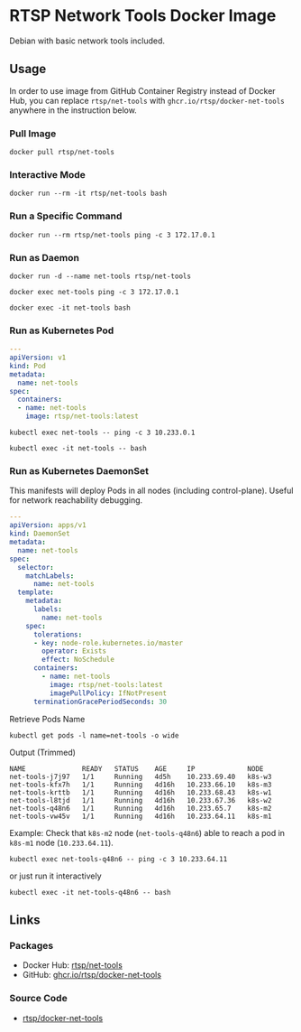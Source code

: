 # RTSP Network Tools Docker Image

Debian with basic network tools included.


## Usage

In order to use image from GitHub Container Registry instead of Docker Hub, you can replace `rtsp/net-tools` with `ghcr.io/rtsp/docker-net-tools` anywhere in the instruction below.

### Pull Image

```ShellSession
docker pull rtsp/net-tools
```

### Interactive Mode

```ShellSession
docker run --rm -it rtsp/net-tools bash
```

### Run a Specific Command

```ShellSession
docker run --rm rtsp/net-tools ping -c 3 172.17.0.1
```

### Run as Daemon

```ShellSession
docker run -d --name net-tools rtsp/net-tools
```

```ShellSession
docker exec net-tools ping -c 3 172.17.0.1

docker exec -it net-tools bash
```

### Run as Kubernetes Pod

```yaml
---
apiVersion: v1
kind: Pod
metadata:
  name: net-tools
spec:
  containers:
  - name: net-tools
    image: rtsp/net-tools:latest
```

```ShellSession
kubectl exec net-tools -- ping -c 3 10.233.0.1

kubectl exec -it net-tools -- bash
```

### Run as Kubernetes DaemonSet

This manifests will deploy Pods in all nodes (including control-plane). Useful for network reachability debugging.

```yaml
---
apiVersion: apps/v1
kind: DaemonSet
metadata:
  name: net-tools
spec:
  selector:
    matchLabels:
      name: net-tools
  template:
    metadata:
      labels:
        name: net-tools
    spec:
      tolerations:
      - key: node-role.kubernetes.io/master
        operator: Exists
        effect: NoSchedule
      containers:
        - name: net-tools
          image: rtsp/net-tools:latest
          imagePullPolicy: IfNotPresent
      terminationGracePeriodSeconds: 30
```

Retrieve Pods Name

```ShellSession
kubectl get pods -l name=net-tools -o wide
```

Output (Trimmed)
```
NAME              READY   STATUS    AGE     IP             NODE
net-tools-j7j97   1/1     Running   4d5h    10.233.69.40   k8s-w3
net-tools-kfx7h   1/1     Running   4d16h   10.233.66.10   k8s-m3
net-tools-krttb   1/1     Running   4d16h   10.233.68.43   k8s-w1
net-tools-l8tjd   1/1     Running   4d16h   10.233.67.36   k8s-w2
net-tools-q48n6   1/1     Running   4d16h   10.233.65.7    k8s-m2
net-tools-vw45v   1/1     Running   4d16h   10.233.64.11   k8s-m1
```

Example: Check that `k8s-m2` node (`net-tools-q48n6`) able to reach a pod in `k8s-m1` node (`10.233.64.11`).

```ShellSession
kubectl exec net-tools-q48n6 -- ping -c 3 10.233.64.11
```

or just run it interactively

```ShellSession
kubectl exec -it net-tools-q48n6 -- bash
```


## Links

### Packages

- Docker Hub: [rtsp/net-tools](https://hub.docker.com/r/rtsp/net-tools/)
- GitHub: [ghcr.io/rtsp/docker-net-tools](https://github.com/rtsp/docker-net-tools/pkgs/container/docker-net-tools)

### Source Code

- [rtsp/docker-net-tools](https://github.com/rtsp/docker-net-tools)
